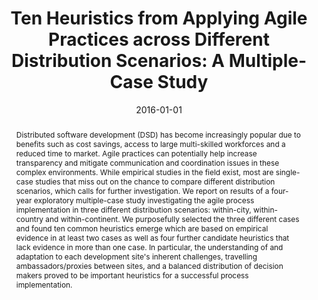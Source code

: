 ---
abstract: 'Distributed software development (DSD) has become increasingly popular
  due to benefits such as cost savings, access to large multi-skilled workforces and
  a reduced time to market. Agile practices can potentially help increase transparency
  and mitigate communication and coordination issues in these complex environments.
  While empirical studies in the field exist, most are single-case studies that miss
  out on the chance to compare different distribution scenarios, which calls for further
  investigation. We report on results of a four-year exploratory multiple-case study
  investigating the agile process implementation in three different distribution scenarios:
  within-city, within-country and within-continent. We purposefully selected the three
  different cases and found ten common heuristics emerge which are based on empirical
  evidence in at least two cases as well as four further candidate heuristics that
  lack evidence in more than one case. In particular, the understanding of and adaptation
  to each development site''s inherent challenges, travelling ambassadors/proxies
  between sites, and a balanced distribution of decision makers proved to be important
  heuristics for a successful process implementation.'
authors:
- Raoul Vallon
- Thomas Grechenig
date: '2016-01-01'
featured: false
links:
- name: Publik
  url: https://publik.tuwien.ac.at/showentry.php?ID=257816&lang=1
publication_types:
- '2'
publishDate: '2016-01-01'
title: 'Ten Heuristics from Applying Agile Practices across Different Distribution
  Scenarios: A Multiple-Case Study'
url_pdf: ''
---